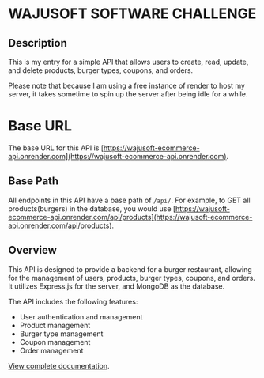# WAJUSOFT SOFTWARE CHALLENGE

## Description

This is my entry for a simple API that allows users to create, read, update, and delete products, burger types, coupons, and orders.

Please note that because I am using a free instance of render to host my server, it takes sometime to spin up the server after being idle for a while.

# Base URL

The base URL for this API is [https://wajusoft-ecommerce-api.onrender.com](https://wajusoft-ecommerce-api.onrender.com).

## Base Path

All endpoints in this API have a base path of `/api/`.
For example, to GET all products(burgers) in the database, you would use [https://wajusoft-ecommerce-api.onrender.com/api/products](https://wajusoft-ecommerce-api.onrender.com/api/products).

## Overview

This API is designed to provide a backend for a burger restaurant, allowing for the management of users, products, burger types, coupons, and orders. It utilizes Express.js for the server, and MongoDB as the database.

The API includes the following features:

- User authentication and management
- Product management
- Burger type management
- Coupon management
- Order management

[View complete documentation](https://documenter.getpostman.com/view/31816174/2sA3BoZWTU).
